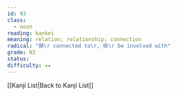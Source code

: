 ```yaml
---
id: 93
class:
  - noun
reading: kankei
meaning: relation; relationship; connection
radical: "関\r connected to\r, 係\r be involved with"
grade: N3
status:
difficulty: ★★
---
```

[[Kanji List|Back to Kanji List]]